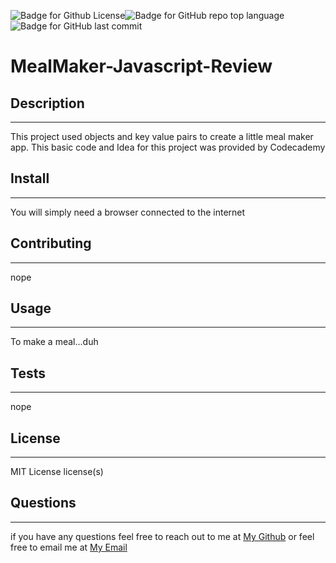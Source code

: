 
![Badge for Github License](https://img.shields.io/github/license/tylerdahl123/mealMaker-Javascript-Review)![Badge for GitHub repo top language](https://img.shields.io/github/languages/top/tylerdahl123/mealMaker-Javascript-Review?style=flat&logo=appveyor) ![Badge for GitHub last commit](https://img.shields.io/github/last-commit/tylerdahl123/mealMaker-Javascript-Review?style=flat&logo=appveyor) 

# MealMaker-Javascript-Review
## Description
 ---
 
 This project used objects and key value pairs to create a little meal maker app. This basic code and Idea for this project was provided by Codecademy
## Install 
---

 You will simply need a browser connected to the internet 
## Contributing 
---

 nope 
## Usage 
---

 To make a meal...duh 
## Tests
---

 nope
## License 
---

 MIT License license(s) 
## Questions 
---

  if you have any questions feel free to reach out to me at [My Github](https://github.com/tylerdahl123) or feel free to email me at [My Email](dahlgren15@gmail.com) 